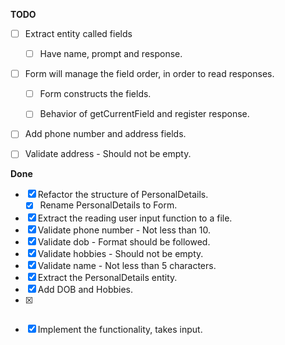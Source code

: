 **TODO**


  - [ ] Extract entity called fields
    - [ ] Have name, prompt and response.
  - [ ] Form will manage the field order, in order to  read responses.
    - [ ] Form constructs the fields.
    - [ ] Behavior of getCurrentField and register response.
  

  - [ ] Add phone number and address fields.
  - [ ] Validate address - Should not be empty.


**Done**

- [x] Refactor the structure of PersonalDetails.
  - [x] Rename PersonalDetails to Form.
- [x] Extract the reading user input function to a file.
- [x] Validate phone number - Not less than 10.
- [x] Validate dob - Format should be followed.
- [x] Validate hobbies - Should not be empty.
- [x] Validate name - Not less than 5 characters.
- [x] Extract the PersonalDetails entity.
- [x] Add DOB and Hobbies.
- [x] ~~~Hard code values as input.~~~
- [x] Implement the functionality, takes input.